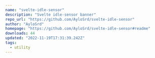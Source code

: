 ```yaml
---
name: "svelte-idle-sensor"
description: "Svelte idle-sensor banner"
repo_url: "https://github.com/AyloSrd/svelte-idle-sensor"
author: "AyloSrd"
homepage: "https://github.com/AyloSrd/svelte-idle-sensor#readme"
downloads: 44
updated: "2022-11-19T17:31:39.242Z"
tags: 
  - utility
---
```

